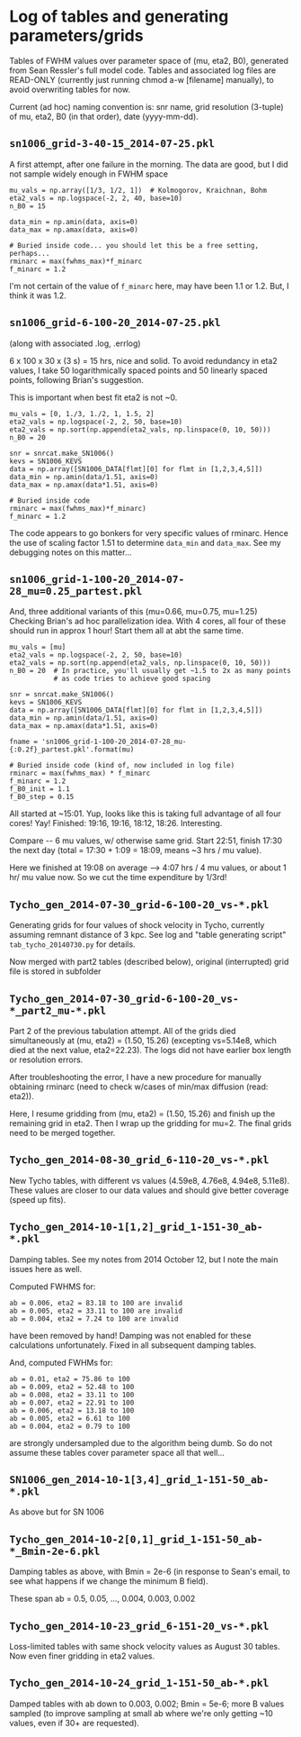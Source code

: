 Log of tables and generating parameters/grids
=============================================

Tables of FWHM values over parameter space of (mu, eta2, B0), generated from
Sean Ressler's full model code.  Tables and associated log files are READ-ONLY
(currently just running chmod a-w [filename] manually), to avoid overwriting
tables for now.

Current (ad hoc) naming convention is:
snr name, grid resolution (3-tuple) of mu, eta2, B0 (in that order),
date (yyyy-mm-dd).

`sn1006_grid-3-40-15_2014-07-25.pkl`
------------------------------------

A first attempt, after one failure in the morning.
The data are good, but I did not sample widely enough in FWHM space

    mu_vals = np.array([1/3, 1/2, 1])  # Kolmogorov, Kraichnan, Bohm
    eta2_vals = np.logspace(-2, 2, 40, base=10)
    n_B0 = 15
    
    data_min = np.amin(data, axis=0)
    data_max = np.amax(data, axis=0)
    
    # Buried inside code... you should let this be a free setting, perhaps...
    rminarc = max(fwhms_max)*f_minarc
    f_minarc = 1.2

I'm not certain of the value of `f_minarc` here, may have been 1.1 or 1.2.
But, I think it was 1.2.


`sn1006_grid-6-100-20_2014-07-25.pkl`
-------------------------------------
(along with associated .log, .errlog)

6 x 100 x 30 x (3 s) = 15 hrs, nice and solid.
To avoid redundancy in eta2 values, I take 50 logarithmically spaced points
and 50 linearly spaced points, following Brian's suggestion.

This is important when best fit eta2 is not ~0.

    mu_vals = [0, 1./3, 1./2, 1, 1.5, 2]
    eta2_vals = np.logspace(-2, 2, 50, base=10)
    eta2_vals = np.sort(np.append(eta2_vals, np.linspace(0, 10, 50)))
    n_B0 = 20
    
    snr = snrcat.make_SN1006()
    kevs = SN1006_KEVS
    data = np.array([SN1006_DATA[flmt][0] for flmt in [1,2,3,4,5]])
    data_min = np.amin(data/1.51, axis=0)
    data_max = np.amax(data*1.51, axis=0)
    
    # Buried inside code
    rminarc = max(fwhms_max)*f_minarc)
    f_minarc = 1.2

The code appears to go bonkers for very specific values of rminarc.
Hence the use of scaling factor 1.51 to determine `data_min` and `data_max`.
See my debugging notes on this matter...

`sn1006_grid-1-100-20_2014-07-28_mu=0.25_partest.pkl`
---------------------------------------------
And, three additional variants of this (mu=0.66, mu=0.75, mu=1.25)
Checking Brian's ad hoc parallelization idea.  With 4 cores, all four of these
should run in approx 1 hour!  Start them all at abt the same time.

    mu_vals = [mu]
    eta2_vals = np.logspace(-2, 2, 50, base=10)
    eta2_vals = np.sort(np.append(eta2_vals, np.linspace(0, 10, 50)))
    n_B0 = 20  # In practice, you'll usually get ~1.5 to 2x as many points
               # as code tries to achieve good spacing

    snr = snrcat.make_SN1006()
    kevs = SN1006_KEVS
    data = np.array([SN1006_DATA[flmt][0] for flmt in [1,2,3,4,5]])
    data_min = np.amin(data/1.51, axis=0)
    data_max = np.amax(data*1.51, axis=0)

    fname = 'sn1006_grid-1-100-20_2014-07-28_mu-{:0.2f}_partest.pkl'.format(mu)

    # Buried inside code (kind of, now included in log file)
    rminarc = max(fwhms_max) * f_minarc
    f_minarc = 1.2
    f_B0_init = 1.1
    f_B0_step = 0.15

All started at ~15:01.  Yup, looks like this is taking full advantage of
all four cores!  Yay!
Finished: 19:16, 19:16, 18:12, 18:26.  Interesting.

Compare -- 6 mu values, w/ otherwise same grid.  Start 22:51, finish 17:30 the
next day (total = 17:30 + 1:09 = 18:09, means ~3 hrs / mu value).

Here we finished at 19:08 on average --> 4:07 hrs / 4 mu values, or about 1 hr/
mu value now.  So we cut the time expenditure by 1/3rd!


`Tycho_gen_2014-07-30_grid-6-100-20_vs-*.pkl`
---------------------------------------------

Generating grids for four values of shock velocity in Tycho, currently
assuming remnant distance of 3 kpc.  See log and "table generating script"
`tab_tycho_20140730.py` for details.

Now merged with part2 tables (described below), original (interrupted) grid
file is stored in subfolder


`Tycho_gen_2014-07-30_grid-6-100-20_vs-*_part2_mu-*.pkl`
-------------------------------------------------------

Part 2 of the previous tabulation attempt.  All of the grids died
simultaneously at (mu, eta2) = (1.50, 15.26) (excepting vs=5.14e8, which died
at the next value, eta2=22.23).  The logs did not have earlier box length or
resolution errors.

After troubleshooting the error, I have a new procedure for manually obtaining
rminarc (need to check w/cases of min/max diffusion (read: eta2)).

Here, I resume gridding from (mu, eta2) = (1.50, 15.26) and finish up the
remaining grid in eta2.  Then I wrap up the gridding for mu=2.  The final grids
need to be merged together.

`Tycho_gen_2014-08-30_grid_6-110-20_vs-*.pkl`
---------------------------------------------

New Tycho tables, with different vs values (4.59e8, 4.76e8, 4.94e8, 5.11e8).
These values are closer to our data values and should give better coverage
(speed up fits).


`Tycho_gen_2014-10-1[1,2]_grid_1-151-30_ab-*.pkl`
-------------------------------------------------

Damping tables.  See my notes from 2014 October 12, but I note the main issues
here as well.

Computed FWHMS for:

    ab = 0.006, eta2 = 83.18 to 100 are invalid
    ab = 0.005, eta2 = 33.11 to 100 are invalid
    ab = 0.004, eta2 = 7.24 to 100 are invalid

have been removed by hand!  Damping was not enabled for these calculations
unfortunately.  Fixed in all subsequent damping tables.

And, computed FWHMs for:

    ab = 0.01, eta2 = 75.86 to 100
    ab = 0.009, eta2 = 52.48 to 100
    ab = 0.008, eta2 = 33.11 to 100
    ab = 0.007, eta2 = 22.91 to 100
    ab = 0.006, eta2 = 13.18 to 100
    ab = 0.005, eta2 = 6.61 to 100
    ab = 0.004, eta2 = 0.79 to 100

are strongly undersampled due to the algorithm being dumb.  So do not assume
these tables cover parameter space all that well...

`SN1006_gen_2014-10-1[3,4]_grid_1-151-50_ab-*.pkl`
--------------------------------------------------

As above but for SN 1006

`Tycho_gen_2014-10-2[0,1]_grid_1-151-50_ab-*_Bmin-2e-6.pkl`
-----------------------------------------------------------

Damping tables as above, with Bmin = 2e-6 (in response to Sean's email, to see
what happens if we change the minimum B field).

These span ab = 0.5, 0.05, ..., 0.004, 0.003, 0.002

`Tycho_gen_2014-10-23_grid_6-151-20_vs-*.pkl`
---------------------------------------------

Loss-limited tables with same shock velocity values as August 30 tables.
Now even finer gridding in eta2 values.


`Tycho_gen_2014-10-24_grid_1-151-50_ab-*.pkl`
---------------------------------------------

Damped tables with ab down to 0.003, 0.002; Bmin = 5e-6; more B values sampled
(to improve sampling at small ab where we're only getting ~10 values, even if
30+ are requested).
